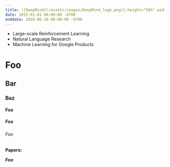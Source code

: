 ```yaml
---
title: ![DeepMind](/assets/images/DeepMind_logo.png){:height="50%" width="50%"}
date: 2015-01-01 00:00:00 -0700
enddate: 2018-06-30 00:00:00 -0700
---
```


- Large-scale Reinforcement Learning
- Natural Language Research
- Machine Learning for Google Products

# Foo

## Bar

### Baz

#### Foo

##### Foo

###### Foo

**Papers:**

***Foo***
